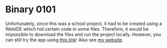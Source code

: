 # Binary 0101

Unfortunately, since this was a school project, it had to be created using a WebIDE which hid certain code in some files. Therefore, it would be impossible to download the files and run the project locally. However, you can still try the app using [this link](https://cs1xd3.online/ShowModulePublish?modulePublishId=0a6330dc-6e05-447c-820f-293aca08929a&fullscreen=true)! Also see [my website](https://owengretzinger.com/).
